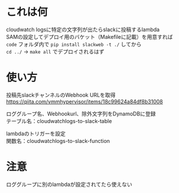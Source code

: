 # これは何

cloudwatch logsに特定の文字列が出たらslackに投稿するlambda  
SAMの設定してデプロイ用のバケット（Makefileに記載）を用意すれば  
`code` フォルダ内で `pip install slackweb -t ./` してから  
`cd ../` → `make all` でデプロイされるはず

# 使い方

投稿先slackチャンネルのWebhook URLを取得  
https://qiita.com/vmmhypervisor/items/18c99624a84df8b31008  
  
ロググループ名、Webhookurl、除外文字列をDynamoDBに登録  
テーブル名：cloudwatchlogs-to-slack-table  
  
lambdaのトリガーを設定  
関数名：cloudwatchlogs-to-slack-function  

# 注意

ロググループに別のlambdaが設定されてたら使えない